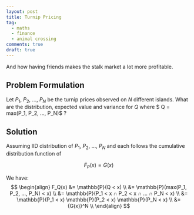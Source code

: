 ```yaml
---
layout: post
title: Turnip Pricing
tag:
  - maths
  - finance
  - animal crossing
comments: true
draft: true
---
```


And how having friends makes the stalk market a lot more profitable.

## Problem Formulation

Let $P_1$, $P_2$, ..., $P_N$ be the turnip prices observed on $N$ different islands. What are the distribution, expected value and variance for $Q$ where $ Q = max(P_1, P_2, ..., P_N)$ ?

## Solution
Assuming IID distribution of $P_1$, $P_2$, ..., $P_N$ and each follows the cumulative distribution function of

$$
F_P(x) = G(x)
$$

We have:
$$
\begin{align}
F_Q(x) 
&= \mathbb{P}(Q < x) \\
&= \mathbb{P}(max(P_1, P_2, ..., P_N) < x) \\
&= \mathbb{P}(P_1 < x ∩ P_2 < x ∩ ... ∩ P_N < x) \\
&= \mathbb{P}(P_1 < x) \mathbb{P}(P_2 < x) \mathbb{P}(P_N < x) \\
&= {G(x)}^N \\
\end{align}
$$
